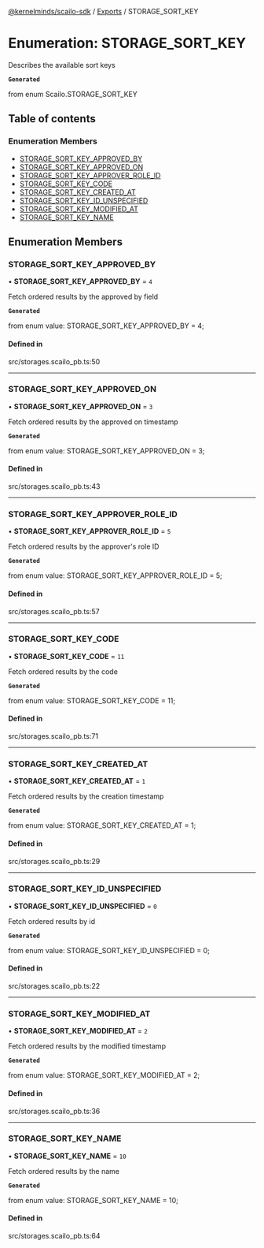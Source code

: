 [@kernelminds/scailo-sdk](../README.md) / [Exports](../modules.md) / STORAGE\_SORT\_KEY

# Enumeration: STORAGE\_SORT\_KEY

Describes the available sort keys

**`Generated`**

from enum Scailo.STORAGE_SORT_KEY

## Table of contents

### Enumeration Members

- [STORAGE\_SORT\_KEY\_APPROVED\_BY](STORAGE_SORT_KEY.md#storage_sort_key_approved_by)
- [STORAGE\_SORT\_KEY\_APPROVED\_ON](STORAGE_SORT_KEY.md#storage_sort_key_approved_on)
- [STORAGE\_SORT\_KEY\_APPROVER\_ROLE\_ID](STORAGE_SORT_KEY.md#storage_sort_key_approver_role_id)
- [STORAGE\_SORT\_KEY\_CODE](STORAGE_SORT_KEY.md#storage_sort_key_code)
- [STORAGE\_SORT\_KEY\_CREATED\_AT](STORAGE_SORT_KEY.md#storage_sort_key_created_at)
- [STORAGE\_SORT\_KEY\_ID\_UNSPECIFIED](STORAGE_SORT_KEY.md#storage_sort_key_id_unspecified)
- [STORAGE\_SORT\_KEY\_MODIFIED\_AT](STORAGE_SORT_KEY.md#storage_sort_key_modified_at)
- [STORAGE\_SORT\_KEY\_NAME](STORAGE_SORT_KEY.md#storage_sort_key_name)

## Enumeration Members

### STORAGE\_SORT\_KEY\_APPROVED\_BY

• **STORAGE\_SORT\_KEY\_APPROVED\_BY** = ``4``

Fetch ordered results by the approved by field

**`Generated`**

from enum value: STORAGE_SORT_KEY_APPROVED_BY = 4;

#### Defined in

src/storages.scailo_pb.ts:50

___

### STORAGE\_SORT\_KEY\_APPROVED\_ON

• **STORAGE\_SORT\_KEY\_APPROVED\_ON** = ``3``

Fetch ordered results by the approved on timestamp

**`Generated`**

from enum value: STORAGE_SORT_KEY_APPROVED_ON = 3;

#### Defined in

src/storages.scailo_pb.ts:43

___

### STORAGE\_SORT\_KEY\_APPROVER\_ROLE\_ID

• **STORAGE\_SORT\_KEY\_APPROVER\_ROLE\_ID** = ``5``

Fetch ordered results by the approver's role ID

**`Generated`**

from enum value: STORAGE_SORT_KEY_APPROVER_ROLE_ID = 5;

#### Defined in

src/storages.scailo_pb.ts:57

___

### STORAGE\_SORT\_KEY\_CODE

• **STORAGE\_SORT\_KEY\_CODE** = ``11``

Fetch ordered results by the code

**`Generated`**

from enum value: STORAGE_SORT_KEY_CODE = 11;

#### Defined in

src/storages.scailo_pb.ts:71

___

### STORAGE\_SORT\_KEY\_CREATED\_AT

• **STORAGE\_SORT\_KEY\_CREATED\_AT** = ``1``

Fetch ordered results by the creation timestamp

**`Generated`**

from enum value: STORAGE_SORT_KEY_CREATED_AT = 1;

#### Defined in

src/storages.scailo_pb.ts:29

___

### STORAGE\_SORT\_KEY\_ID\_UNSPECIFIED

• **STORAGE\_SORT\_KEY\_ID\_UNSPECIFIED** = ``0``

Fetch ordered results by id

**`Generated`**

from enum value: STORAGE_SORT_KEY_ID_UNSPECIFIED = 0;

#### Defined in

src/storages.scailo_pb.ts:22

___

### STORAGE\_SORT\_KEY\_MODIFIED\_AT

• **STORAGE\_SORT\_KEY\_MODIFIED\_AT** = ``2``

Fetch ordered results by the modified timestamp

**`Generated`**

from enum value: STORAGE_SORT_KEY_MODIFIED_AT = 2;

#### Defined in

src/storages.scailo_pb.ts:36

___

### STORAGE\_SORT\_KEY\_NAME

• **STORAGE\_SORT\_KEY\_NAME** = ``10``

Fetch ordered results by the name

**`Generated`**

from enum value: STORAGE_SORT_KEY_NAME = 10;

#### Defined in

src/storages.scailo_pb.ts:64
